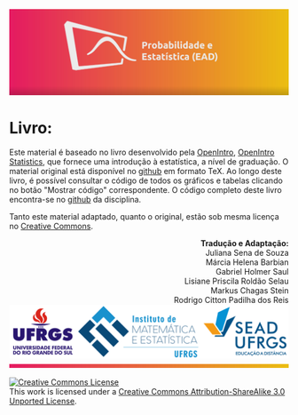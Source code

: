 <img src="https://github.com/Probabilidade-e-Estatistica-EAD/livro/blob/master/imagem_site_disciplina.png?raw=true" width="1000">

# Livro:

Este material é baseado no livro desenvolvido pela [OpenIntro](https://www.openintro.org/), [OpenIntro Statistics](https://leanpub.com/openintro-statistics), que fornece uma introdução à estatística, a nível de graduação. O material original está disponível no [github](https://github.com/OpenIntroStat/openintro-statistics) em formato TeX. Ao longo deste livro, é possível consultar o código de todos os gráficos e tabelas clicando no botão "Mostrar código" correspondente. O código completo deste livro encontra-se no [github](https://github.com/Probabilidade-e-Estatistica-EAD/livro2) da disciplina.

Tanto este material adaptado, quanto o original, estão sob mesma licença no [Creative Commons](https://creativecommons.org/). 


<div align="right"><strong>Tradução e Adaptação: <br></strong> Juliana Sena de Souza <br> Márcia Helena Barbian <br> Gabriel Holmer Saul <br> Lisiane Priscila Roldão Selau	 <br> Markus Chagas Stein	<br> Rodrigo Citton Padilha dos Reis</div>

<img src="https://github.com/Probabilidade-e-Estatistica-EAD/livro/blob/master/todos_logo.png?raw=true" width="1000">

<img src="https://github.com/Probabilidade-e-Estatistica-EAD/livro/blob/master/before_site_disciplina.png?raw=true" width="1000">

<a rel="license" href="http://creativecommons.org/licenses/by-sa/3.0/"><img alt="Creative Commons License" style="border-width:0" src="https://i.creativecommons.org/l/by-sa/3.0/88x31.png" /></a><br />This work is licensed under a <a rel="license" href="http://creativecommons.org/licenses/by-sa/3.0/">Creative Commons Attribution-ShareAlike 3.0 Unported License</a>.
